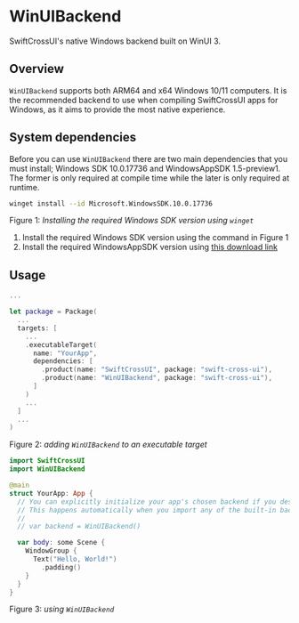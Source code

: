 # WinUIBackend

SwiftCrossUI's native Windows backend built on WinUI 3.

## Overview

`WinUIBackend` supports both ARM64 and x64 Windows 10/11 computers. It is the recommended backend to use when compiling SwiftCrossUI apps for Windows, as it aims to provide the most native experience.

## System dependencies

Before you can use `WinUIBackend` there are two main dependencies that you must install; Windows SDK 10.0.17736 and WindowsAppSDK 1.5-preview1. The former is only required at compile time while the later is only required at runtime.

```sh
winget install --id Microsoft.WindowsSDK.10.0.17736
```
Figure 1: *Installing the required Windows SDK version using `winget`*

1. Install the required Windows SDK version using the command in Figure 1
2. Install the required WindowsAppSDK version using [this download link](https://aka.ms/windowsappsdk/1.5/1.5.240205001-preview1/windowsappruntimeinstall-x64.exe)

## Usage

```swift
...

let package = Package(
  ...
  targets: [
    ...
    .executableTarget(
      name: "YourApp",
      dependencies: [
        .product(name: "SwiftCrossUI", package: "swift-cross-ui"),
        .product(name: "WinUIBackend", package: "swift-cross-ui"),
      ]
    )
    ...
  ]
  ...
)
```
Figure 2: *adding `WinUIBackend` to an executable target*

```swift
import SwiftCrossUI
import WinUIBackend

@main
struct YourApp: App {
  // You can explicitly initialize your app's chosen backend if you desire.
  // This happens automatically when you import any of the built-in backends.
  //
  // var backend = WinUIBackend()

  var body: some Scene {
    WindowGroup {
      Text("Hello, World!")
        .padding()
    }
  }
}
```
Figure 3: *using `WinUIBackend`*
